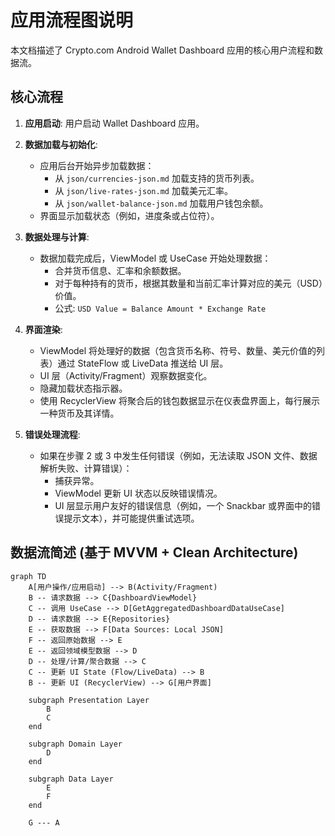 # 应用流程图说明

本文档描述了 Crypto.com Android Wallet Dashboard 应用的核心用户流程和数据流。

## 核心流程

1.  **应用启动**: 用户启动 Wallet Dashboard 应用。

2.  **数据加载与初始化**:
    *   应用后台开始异步加载数据：
        *   从 `json/currencies-json.md` 加载支持的货币列表。
        *   从 `json/live-rates-json.md` 加载美元汇率。
        *   从 `json/wallet-balance-json.md` 加载用户钱包余额。
    *   界面显示加载状态（例如，进度条或占位符）。

3.  **数据处理与计算**:
    *   数据加载完成后，ViewModel 或 UseCase 开始处理数据：
        *   合并货币信息、汇率和余额数据。
        *   对于每种持有的货币，根据其数量和当前汇率计算对应的美元（USD）价值。
        *   公式: `USD Value = Balance Amount * Exchange Rate`

4.  **界面渲染**:
    *   ViewModel 将处理好的数据（包含货币名称、符号、数量、美元价值的列表）通过 StateFlow 或 LiveData 推送给 UI 层。
    *   UI 层（Activity/Fragment）观察数据变化。
    *   隐藏加载状态指示器。
    *   使用 RecyclerView 将聚合后的钱包数据显示在仪表盘界面上，每行展示一种货币及其详情。

5.  **错误处理流程**:
    *   如果在步骤 2 或 3 中发生任何错误（例如，无法读取 JSON 文件、数据解析失败、计算错误）：
        *   捕获异常。
        *   ViewModel 更新 UI 状态以反映错误情况。
        *   UI 层显示用户友好的错误信息（例如，一个 Snackbar 或界面中的错误提示文本），并可能提供重试选项。

## 数据流简述 (基于 MVVM + Clean Architecture)

```mermaid
graph TD
    A[用户操作/应用启动] --> B(Activity/Fragment)
    B -- 请求数据 --> C{DashboardViewModel}
    C -- 调用 UseCase --> D[GetAggregatedDashboardDataUseCase]
    D -- 请求数据 --> E{Repositories}
    E -- 获取数据 --> F[Data Sources: Local JSON]
    F -- 返回原始数据 --> E
    E -- 返回领域模型数据 --> D
    D -- 处理/计算/聚合数据 --> C
    C -- 更新 UI State (Flow/LiveData) --> B
    B -- 更新 UI (RecyclerView) --> G[用户界面]

    subgraph Presentation Layer
        B
        C
    end

    subgraph Domain Layer
        D
    end

    subgraph Data Layer
        E
        F
    end

    G --- A

``` 